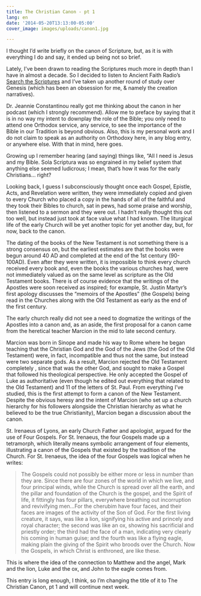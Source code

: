 ```yaml
---
title: The Christian Canon - pt 1
lang: en
date: '2014-05-20T13:13:00-05:00'
cover_image: images/uploads/canon1.jpg

---
```

I thought I’d write briefly on the canon of Scripture, but, as it is with everything I do and say, it ended up being not so brief.

Lately, I’ve been drawn to reading the Scriptures much more in depth than I have in almost a decade. So I decided to listen to Ancient Faith Radio’s [Search the Scriptures](http://www.ancientfaith.com/podcasts/searchthescriptures) and I’ve taken up another round of study over Genesis (which has been an obsession for me, & namely the creation narratives).

Dr. Jeannie Constantinou really got me thinking about the canon in her podcast (which I strongly recommend). Allow me to preface by saying that it is in no way my intent to downplay the role of the Bible; you only need to attend one Orthodox service, any service, to see the importance of the Bible in our Tradition is beyond obvious. Also, this is my personal work and I do not claim to speak as an authority on Orthodoxy here, in any blog entry, or anywhere else. With that in mind, here goes.

Growing up I remember hearing (and saying) things like, “All I need is Jesus and my Bible. Sola Scriptura was so engrained in my belief system that anything else seemed ludicrous; I mean, that’s how it was for the early Christians… right?

Looking back, I guess I subconsciously thought once each Gospel, Epistle, Acts, and Revelation were written, they were immediately copied and given to every Church who placed a copy in the hands of all of the faithful and they took their Bibles to church, sat in pews, had some praise and worship, then listened to a sermon and they were out. I hadn’t really thought this out too well, but instead just took at face value what I had known. The liturgical life of the early Church will be yet another topic for yet another day, but, for now, back to the canon.

The dating of the books of the New Testament is not something there is a strong consensus on, but the earliest estimates are that the books were begun around 40 AD and completed at the end of the 1st century (90-100AD). Even after they were written, it is impossible to think every church received every book and, even the books the various churches had, were not immediately valued as on the same level as scripture as the Old Testament books. There is of course evidence that the writings of the Apostles were soon received as inspired; for example, St. Justin Martyr’s first apology discusses the “memoirs of the Apostles” (the Gospels) being read in the Churches along with the Old Testament as early as the end of the first century.

The early church really did not see a need to dogmatize the writings of the Apostles into a canon and, as an aside, the first proposal for a canon came from the heretical teacher Marcion in the mid to late second century.

Marcion was born in Sinope and made his way to Rome where he began teaching that the Christian God and the God of the Jews (the God of the Old Testament) were, in fact, incompatible and thus not the same, but instead were two separate gods. As a result, Marcion rejected the Old Testament completely , since that was the other God, and sought to make a Gospel that followed his theological perspective. He only accepted the Gospel of Luke as authoritative (even though he edited out everything that related to the Old Testament) and 11 of the letters of St. Paul. From everything I’ve studied, this is the first attempt to form a canon of the New Testament. Despite the obvious heresy and the intent of Marcion (who set up a church hierarchy for his followers alongside the Christian hierarchy as what he believed to be the true Christianity), Marcion began a discussion about the canon.

St. Irenaeus of Lyons, an early Church Father and apologist, argued for the use of Four Gospels. For St. Irenaeus, the four Gospels made up a tetramorph, which literally means symbolic arrangement of four elements, illustrating a canon of the Gospels that existed by the tradition of the Church. For St. Irenaeus, the idea of the four Gospels was logical when he writes:


> The Gospels could not possibly be either more or less in number than they are. Since there are four zones of the world in which we live, and four principal winds, while the Church is spread over all the earth, and the pillar and foundation of the Church is the gospel, and the Spirit of life, it fittingly has four pillars, everywhere breathing out incorruption and revivifying men…For the cherubim have four faces, and their faces are images of the activity of the Son of God. For the first living creature, it says, was like a lion, signifying his active and princely and royal character; the second was like an ox, showing his sacrificial and priestly order; the third had the face of a man, indicating very clearly his coming in human guise; and the fourth was like a flying eagle, making plain the giving of the Spirit who broods over the Church. Now the Gospels, in which Christ is enthroned, are like these.

This is where the idea of the connection to Matthew and the angel, Mark and the lion, Luke and the ox, and John to the eagle comes from.

This entry is long enough, I think, so I’m changing the title of it to The Christian Canon, pt 1 and will continue next week.
